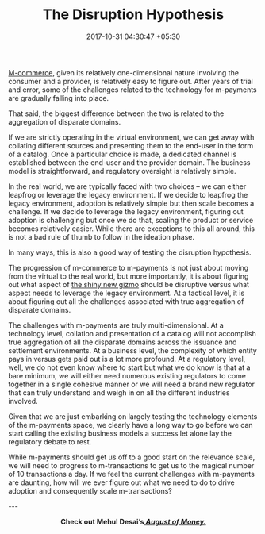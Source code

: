 ﻿---
title: The Disruption Hypothesis
date: 2017-10-31 04:30:47 +05:30
categories:
- Commerce
- Fintech
- Insights
- Mobile
- Enabling Technologies
- Payments
tags:
- Asia
- Europe
- insights
- US
layout: post
type: post
status: publish
category:
- Enabling Technologies
- Payments
- Commerce
- Fintech
- Insights
- Mobile
Markets:
- Asia
- Europe
- insights
- US
Person: Mehul Desai
---

<p><a href="https://letstalkpayments.com/the-key-elements-defining-the-perfect-checkout-experience-in-m-commerce/">M-commerce</a>, given its relatively one-dimensional nature involving the consumer and a provider, is relatively easy to figure out. After years of trial and error, some of the challenges related to the technology for m-payments are gradually falling into place.</p>
<p>That said, the biggest difference between the two is related to the aggregation of disparate domains.</p>
<p>If we are strictly operating in the virtual environment, we can get away with collating different sources and presenting them to the end-user in the form of a catalog. Once a particular choice is made, a dedicated channel is established between the end-user and the provider domain. The business model is straightforward, and regulatory oversight is relatively simple.</p>
<p>In the real world, we are typically faced with two choices – we can either leapfrog or leverage the legacy environment. If we decide to leapfrog the legacy environment, adoption is relatively simple but then scale becomes a challenge. If we decide to leverage the legacy environment, figuring out adoption is challenging but once we do that, scaling the product or service becomes relatively easier. While there are exceptions to this all around, this is not a bad rule of thumb to follow in the ideation phase.</p>
<p>In many ways, this is also a good way of testing the disruption hypothesis. </p>
<p>The progression of m-commerce to m-payments is not just about moving from the virtual to the real world, but more importantly, it is about figuring out what aspect of <a href="https://letstalkpayments.com/the-devils-advocate/">the shiny new gizmo</a> should be disruptive versus what aspect needs to leverage the legacy environment. At a tactical level, it is about figuring out all the challenges associated with true aggregation of disparate domains.</p>
<p>The challenges with m-payments are truly multi-dimensional. At a technology level, collation and presentation of a catalog will not accomplish true aggregation of all the disparate domains across the issuance and settlement environments. At a business level, the complexity of which entity pays in versus gets paid out is a lot more profound. At a regulatory level, well, we do not even know where to start but what we do know is that at a bare minimum, we will either need numerous existing regulators to come together in a single cohesive manner or we will need a brand new regulator that can truly understand and weigh in on all the different industries involved.</p>
<p>Given that we are just embarking on largely testing the technology elements of the m-payments space, we clearly have a long way to go before we can start calling the existing business models a success let alone lay the regulatory debate to rest.</p>
<p>While m-payments should get us off to a good start on the relevance scale, we will need to progress to m-transactions to get us to the magical number of 10 transactions a day. If we feel the current challenges with m-payments are daunting, how will we ever figure out what we need to do to drive adoption and consequently scale m-transactions?</p>
---
<p style="text-align: center;"><strong>Check out Mehul Desai’s<a href="https://letstalkpayments.com/augustofmoney" target="_blank" rel="noopener noreferrer"><i> August of Money.</i></a></strong></p>
